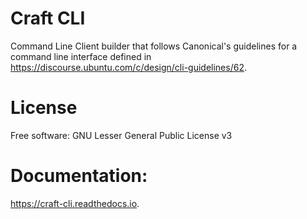 # Craft CLI

Command Line Client builder that follows Canonical's guidelines for a command line
interface defined in https://discourse.ubuntu.com/c/design/cli-guidelines/62.

# License

Free software: GNU Lesser General Public License v3

# Documentation:

https://craft-cli.readthedocs.io.
